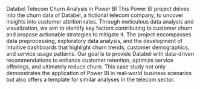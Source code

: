 Databel Telecom Churn Analysis in Power BI
This Power BI project delves into the churn data of Databel, a fictional telecom company,
to uncover insights into customer attrition rates. Through meticulous data analysis and visualization, 
we aim to identify key factors contributing to customer churn and propose actionable strategies to mitigate it. 
The project encompasses data preprocessing, exploratory data analysis, and the development of intuitive dashboards that highlight churn trends, 
customer demographics, and service usage patterns. Our goal is to provide Databel with data-driven recommendations to enhance customer retention, 
optimize service offerings, and ultimately reduce churn. 
This case study not only demonstrates the application of Power BI in real-world business scenarios but also offers a template for similar analyses in the telecom sector.

